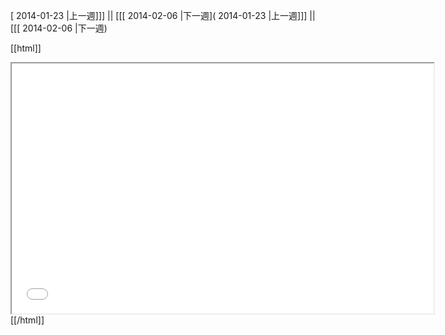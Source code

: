 [ 2014-01-23 |上一週]]] || [[[ 2014-02-06 |下一週]( 2014-01-23 |上一週]]] || [[[ 2014-02-06 |下一週)



[[html]]
<iframe src='<http://pad.hackingthursday.org>  ?showControls=true&showChat=true&showLineNumbers=true&useMonospaceFont=false' width=675 height=400></iframe>
[[/html]]